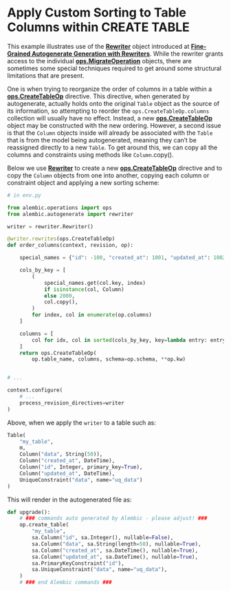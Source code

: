 # Apply Custom Sorting to Table Columns within CREATE TABLE

[Rewriter]: ../en/api/autogenerate.html#alembic.autogenerate.rewriter.Rewriter
[Fine-Grained Autogenerate Generation with Rewriters]: ../en/api/autogenerate.html#autogen-rewriter
[ops.MigrateOperation]: ../en/api/operations.html#alembic.operations.ops.MigrateOperation
[ops.CreateTableOp]: ../en/api/operations.html#alembic.operations.ops.CreateTableOp

This example illustrates use of the **[Rewriter]** object introduced at **[Fine-Grained Autogenerate Generation with Rewriters]**. While the rewriter grants access to the individual **[ops.MigrateOperation]** objects, there are sometimes some special techniques required to get around some structural limitations that are present.

One is when trying to reorganize the order of columns in a table within a **[ops.CreateTableOp]** directive. This directive, when generated by autogenerate, actually holds onto the original `Table` object as the source of its information, so attempting to reorder the `ops.CreateTableOp.columns` collection will usually have no effect. Instead, a new **[ops.CreateTableOp]** object may be constructed with the new ordering. However, a second issue is that the `Column` objects inside will already be associated with the `Table` that is from the model being autogenerated, meaning they can’t be reassigned directly to a new `Table`. To get around this, we can copy all the columns and constraints using methods like `Column`.copy().

Below we use **[Rewriter]** to create a new **[ops.CreateTableOp]** directive and to copy the `Column` objects from one into another, copying each column or constraint object and applying a new sorting scheme:

```python
# in env.py

from alembic.operations import ops
from alembic.autogenerate import rewriter

writer = rewriter.Rewriter()

@writer.rewrites(ops.CreateTableOp)
def order_columns(context, revision, op):

    special_names = {"id": -100, "created_at": 1001, "updated_at": 1002}

    cols_by_key = [
        (
            special_names.get(col.key, index)
            if isinstance(col, Column)
            else 2000,
            col.copy(),
        )
        for index, col in enumerate(op.columns)
    ]

    columns = [
        col for idx, col in sorted(cols_by_key, key=lambda entry: entry[0])
    ]
    return ops.CreateTableOp(
        op.table_name, columns, schema=op.schema, **op.kw)


# ...

context.configure(
    # ...
    process_revision_directives=writer
)
```

Above, when we apply the `writer` to a table such as:

```python
Table(
    "my_table",
    m,
    Column("data", String(50)),
    Column("created_at", DateTime),
    Column("id", Integer, primary_key=True),
    Column("updated_at", DateTime),
    UniqueConstraint("data", name="uq_data")
)
```

This will render in the autogenerated file as:

```python
def upgrade():
    # ### commands auto generated by Alembic - please adjust! ###
    op.create_table(
        "my_table",
        sa.Column("id", sa.Integer(), nullable=False),
        sa.Column("data", sa.String(length=50), nullable=True),
        sa.Column("created_at", sa.DateTime(), nullable=True),
        sa.Column("updated_at", sa.DateTime(), nullable=True),
        sa.PrimaryKeyConstraint("id"),
        sa.UniqueConstraint("data", name="uq_data"),
    )
    # ### end Alembic commands ###
```
